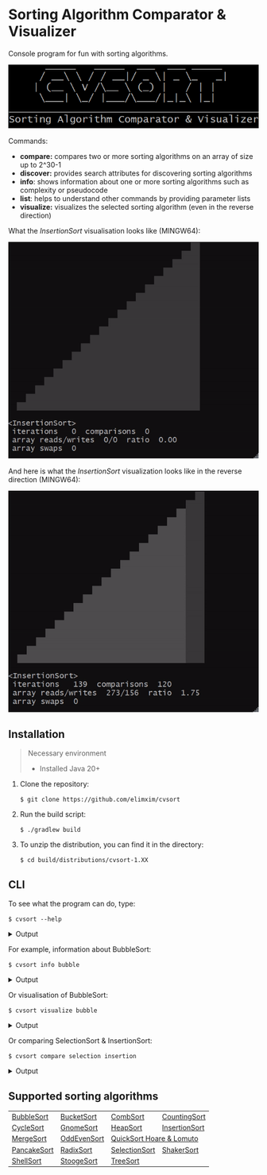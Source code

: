 # Sorting Algorithm Comparator & Visualizer

Console program for fun with sorting algorithms.

![logo](.img/logo.png)

Commands:
- **compare:** compares two or more sorting algorithms on an array of size up to 2^30-1
- **discover:** provides search attributes for discovering sorting algorithms
- **info**: shows information about one or more sorting algorithms such as complexity or pseudocode
- **list**: helps to understand other commands by providing parameter lists
- **visualize:** visualizes the selected sorting algorithm (even in the reverse direction)

What the _InsertionSort_ visualisation looks like (MINGW64):

![BubbleSort](.img/insertion_sort.gif)

And here is what the _InsertionSort_ visualization looks like in the reverse direction (MINGW64):

![BubbleSort](.img/insertion_sort_reverse.gif)

## Installation

> Necessary environment
> - Installed Java 20+

1. Clone the repository:
   ```shell
   $ git clone https://github.com/elimxim/cvsort
   ```
2. Run the build script:
   ```shell
   $ ./gradlew build
   ```
3. To unzip the distribution, you can find it in the directory:
   ```shell
   $ cd build/distributions/cvsort-1.XX
   ```

## CLI

To see what the program can do, type:

```shell
$ cvsort --help
```

<details>
    <summary>Output</summary>

```shell
      _____   _____  ___  ___ _____
     / __\ \ / / __|/ _ \| _ \_   _|
    | (__ \ V /\__ \ (_) |   / | |
     \___| \_/ |___/\___/|_|_\ |_|
_________________________________________
Sorting Algorithm Comparator & Visualizer

Usage: cvsort [options] [command] [command options]
  Options:
    --usage, --help, -h
      shows usage
    --disableBanner, --noBanner, -nb
      disables banner display
      Default: false
  Commands:
    compare      compares two or more sorting algorithms
      Usage: compare [options] <name-1>, <name-2> [, ..., <name-10>]
        Options:
          --usage, --help, -h
            shows usage
          --arrayFile, -f
            a file to save the array before sorting
            Default: array_2024-06-21-09-58-39-561.txt
          --arrayLength, -l
            array length: [2, 2^30)
            Default: 40
          --disableInfo, --noInfo, -ni
            switches off the display of sorting algorithm comparison
            information
            Default: false
          --printArray, -p
            prints the array to the specified file before sorting
            Default: false

    discover      provides search attributes for discovering sorting
            algorithms; if more than one parameter is selected, the search
            will operate as a logical AND
      Usage: discover [options]
        Options:
          --usage, --help, -h
            shows usage
          --authors, --author, -a
            space-separated one or more author texts for full-text search by
            author; if more than one value is recorded, the search will
            operate as a logical OR
            Default: []
          --methods, --method, -m
            space-separated one or more sorting methods; if more than one
            value is recorded, the search will operate as a logical OR
            Default: []
          --names, --name, -n
            space-separated one or more texts for full-text search by name; if
            more than one value is recorded, the search will operate as a
            logical OR
            Default: []
          --recursive, -r
            yes/no option to search for sorting algorithms with recursive
            implementation
          --spaceComplexity, --space, -s
            space-separated one or more worst space complexity; if more than
            one value is recorded, the search will operate as a logical OR
            Default: []
          --stable, -b
            yes/no option to search for stable sorting algorithms
          --timeComplexity, --time, -t
            space-separated one or more worst time complexity; if more than
            one value is recorded, the search will operate as a logical OR
            Default: []
          --years, --year, -y
            space-separated one or more years of invention; if one year is
            recorded, the search will interpret it as an inclusive range: [y,
            current]; if two years are recorded, the search will interpret it
            as an inclusive range: [y1, y2]; otherwise the search will operate
            as a logical OR
            Default: []

    info      shows information about one or more sorting algorithms
      Usage: info [options] <name> [, <name-2>, ..., <name-20>]
        Options:
          --usage, --help, -h
            shows usage
          --forceExtra, -e
            always includes extra information into the result, such as the
            year of invention and the authors
            Default: false

    list      helps to understand other commands by providing enum lists
      Usage: list [options]
        Options:
          --usage, --help, -h
            shows usage
          --complexity, -c
            prints the complexity of sorting algorithms
            Default: false
          --sortMethods, --methods, -m
            prints the methods of sorting algorithms
            Default: false
          --sortNames, --names, -n
            prints the available sorting algorithms
            Default: false
          --speedGears, --speeds, -s
            prints the available visualisation speeds of sorting algorithms
            Default: false

    visualize      visualizes the selected sorting algorithms
      Usage: visualize [options] <name>
        Options:
          --usage, --help, -h
            shows usage
          --arrayLength, -l
            array length: [2, 40]
            Default: 20
          --casualMode, --causal, -c
            enables simplified viewing mode (only writing to the array)
            Default: false
          --disableInfo, --noInfo, -ni
            switches off the display of information about the sorting
            algorithm
            Default: false
          --frameDelayMillis, --millis, -m
            sets the speed in milliseconds for the sorting visualisation:
            [50..4000]
          --skipShuffle, -ss
            switches off visualisation of array shuffling
            Default: false
          --speedGear, --speed, -s
            sets the speed for the sorting visualisation
            Default: G4
```

</details>

For example, information about BubbleSort:

```shell
$ cvsort info bubble
```

<details>
    <summary>Output</summary>

```shell
      _____   _____  ___  ___ _____
     / __\ \ / / __|/ _ \| _ \_   _|
    | (__ \ V /\__ \ (_) |   / | |
     \___| \_/ |___/\___/|_|_\ |_|
_________________________________________
Sorting Algorithm Comparator & Visualizer

┌────────┬────────────┬──────────────┬───────────┬────────┬────────────┬───────────┬────────┐
│ Sort   │ Worst time │ Average time │ Best time │ Memory │ Methods    │ Recursive │ Stable │
├────────┼────────────┼──────────────┼───────────┼────────┼────────────┼───────────┼────────┤
│ Bubble │ O(n^2)     │ Θ(n^2)       │ Ω(n)      │ O(1)   │ Exchanging │ No        │ Yes    │
└────────┴────────────┴──────────────┴───────────┴────────┴────────────┴───────────┴────────┘

for i in [0..n) do
    swapped = false
    for j in [1..n-i) do
        if array[j-1] > array[j] then
            swap array[j] and array[j+1]
            swapped = true
        end
    end

    if not swapped then
        break
    end
end
```

</details>

Or visualisation of BubbleSort:

```shell
$ cvsort visualize bubble
```

<details>
    <summary>Output</summary>

```shell
      _____   _____  ___  ___ _____
     / __\ \ / / __|/ _ \| _ \_   _|
    | (__ \ V /\__ \ (_) |   / | |
     \___| \_/ |___/\___/|_|_\ |_|
_________________________________________
Sorting Algorithm Comparator & Visualizer

┌────────┬────────────┬──────────────┬───────────┬────────┬────────────┬───────────┬────────┐
│ Sort   │ Worst time │ Average time │ Best time │ Memory │ Methods    │ Recursive │ Stable │
├────────┼────────────┼──────────────┼───────────┼────────┼────────────┼───────────┼────────┤
│ Bubble │ O(n^2)     │ Θ(n^2)       │ Ω(n)      │ O(1)   │ Exchanging │ No        │ Yes    │
└────────┴────────────┴──────────────┴───────────┴────────┴────────────┴───────────┴────────┘

                                ▒▒
                              ▒▒▒▒
                            ▒▒▒▒▒▒
                          ▒▒▒▒▒▒▒▒
                        ▒▒▒▒▒▒▒▒▒▒
                      ▒▒▒▒▒▒▒▒▒▒▒▒
                    ▒▒▒▒▒▒▒▒▒▒▒▒▒▒
                  ▒▒▒▒▒▒▒▒▒▒▒▒▒▒▒▒
                ▒▒▒▒▒▒▒▒▒▒▒▒▒▒▒▒▒▒
              ▒▒▒▒▒▒▒▒▒▒▒▒▒▒▒▒▒▒▒▒
            ▒▒▒▒▒▒▒▒▒▒▒▒▒▒▒▒▒▒▒▒▒▒
          ▒▒▒▒▒▒▒▒▒▒▒▒▒▒▒▒▒▒▒▒▒▒▒▒
        ▒▒▒▒▒▒▒▒▒▒▒▒▒▒▒▒▒▒▒▒▒▒▒▒▒▒
      ▒▒▒▒▒▒▒▒▒▒▒▒▒▒▒▒▒▒▒▒▒▒▒▒▒▒▒▒
    ▒▒▒▒▒▒▒▒▒▒▒▒▒▒▒▒▒▒▒▒▒▒▒▒▒▒▒▒▒▒
  ▒▒▒▒▒▒▒▒▒▒▒▒▒▒▒▒▒▒▒▒▒▒▒▒▒▒▒▒▒▒▒▒

<BubbleSort>
 iterations   121  comparisons  110
 array reads/writes  324/104  ratio  3.12
 array swaps  52
```

</details>

Or comparing SelectionSort & InsertionSort:

```shell
$ cvsort compare selection insertion
```

<details>
    <summary>Output</summary>

```shell
      _____   _____  ___  ___ _____
     / __\ \ / / __|/ _ \| _ \_   _|
    | (__ \ V /\__ \ (_) |   / | |
     \___| \_/ |___/\___/|_|_\ |_|
_________________________________________
Sorting Algorithm Comparator & Visualizer

┌───────────┬────────────┬──────────────┬───────────┬────────┬───────────┬───────────┬────────┐
│ Sort      │ Worst time │ Average time │ Best time │ Memory │ Methods   │ Recursive │ Stable │
├───────────┼────────────┼──────────────┼───────────┼────────┼───────────┼───────────┼────────┤
│ Selection │ O(n^2)     │ Θ(n^2)       │ Ω(n^2)    │ O(1)   │ Selection │ No        │ No     │
│ Insertion │ O(n^2)     │ Θ(n^2)       │ Ω(n)      │ O(1)   │ Insertion │ No        │ Yes    │
└───────────┴────────────┴──────────────┴───────────┴────────┴───────────┴───────────┴────────┘

array size: 40
elapsed time: 23 ms

<SelectionSort>
 iterations   819  comparisons  780
 array reads/writes  1632/72  ratio  22.67
 array swaps  36

<InsertionSort>
 iterations   401  comparisons  39
 array reads/writes  796/422  ratio  1.89
 array swaps  0
```

</details>

## Supported sorting algorithms

<table>
    <tr>
        <td><a href="https://en.wikipedia.org/wiki/Bubble_sort">BubbleSort</a></td>
        <td><a href="https://en.wikipedia.org/wiki/Bucket_sort">BucketSort</a></td>
        <td><a href="https://en.wikipedia.org/wiki/Comb_sort">CombSort</a></td>
        <td><a href="https://en.wikipedia.org/wiki/Counting_sort">CountingSort</a></td>
    </tr>
    <tr>
        <td><a href="https://en.wikipedia.org/wiki/Cycle_sort">CycleSort</a></td>
        <td><a href="https://en.wikipedia.org/wiki/Gnome_sort">GnomeSort</a></td>
        <td><a href="https://en.wikipedia.org/wiki/Heapsort">HeapSort</a></td>
        <td><a href="https://en.wikipedia.org/wiki/Insertion_sort">InsertionSort</a></td>
    </tr>
    <tr>
        <td><a href="https://en.wikipedia.org/wiki/Merge_sort">MergeSort</a></td>
        <td><a href="https://en.wikipedia.org/wiki/Odd%E2%80%93even_sort">OddEvenSort</a></td>
        <td colspan="2"><a href="https://en.wikipedia.org/wiki/Quicksort">QuickSort Hoare & Lomuto</a></td>
    </tr>
    <tr>
        <td><a href="https://en.wikipedia.org/wiki/Pancake_sorting">PancakeSort</a></td>
        <td><a href="https://en.wikipedia.org/wiki/Radix_sort">RadixSort</a></td>
        <td><a href="https://en.wikipedia.org/wiki/Selection_sort">SelectionSort</a></td>
        <td><a href="https://en.wikipedia.org/wiki/Cocktail_shaker_sort">ShakerSort</a></td>
    </tr>
    <tr>
        <td><a href="https://en.wikipedia.org/wiki/Shellsort">ShellSort</a></td>
        <td><a href="https://en.wikipedia.org/wiki/Stooge_sort">StoogeSort</a></td>
        <td><a href="https://en.wikipedia.org/wiki/Tree_sort">TreeSort</a></td>
        <td></td>
    </tr>
</table>
